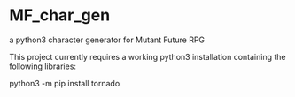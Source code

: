 # MF_char_gen
a python3 character generator for Mutant Future RPG

This project currently requires a working python3 installation containing the following libraries:

python3 -m pip install tornado
